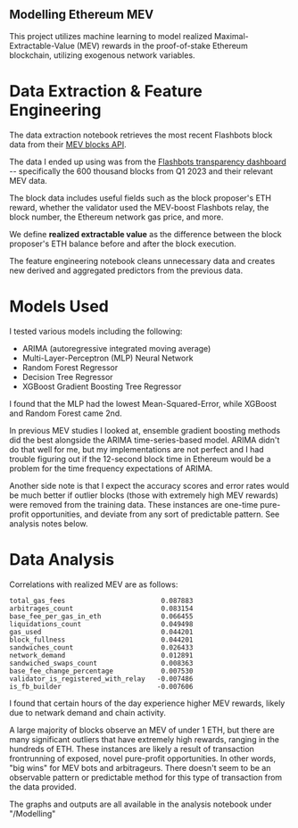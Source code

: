 ## Modelling Ethereum MEV

This project utilizes machine learning to model realized Maximal-Extractable-Value (MEV) rewards in the proof-of-stake Ethereum blockchain, utilizing exogenous network variables. 

# Data Extraction & Feature Engineering

The data extraction notebook retrieves the most recent Flashbots block data from their [MEV blocks API](https://docs.flashbots.net/flashbots-data/blockapi). 

The data I ended up using was from the [Flashbots transparency dashboard](https://transparency.flashbots.net/) -- specifically the 600 thousand blocks from Q1 2023 and their relevant MEV data.

The block data includes useful fields such as the block proposer's ETH reward, whether the validator used the MEV-boost Flashbots relay, the block number, the Ethereum network gas price, and more.

We define **realized extractable value** as the difference between the block proposer's ETH balance before and after the block execution.

The feature engineering notebook cleans unnecessary data and creates new derived and aggregated predictors from the previous data. 

# Models Used

I tested various models including the following:

- ARIMA (autoregressive integrated moving average)
- Multi-Layer-Perceptron (MLP) Neural Network
- Random Forest Regressor
- Decision Tree Regressor
- XGBoost Gradient Boosting Tree Regressor

I found that the MLP had the lowest Mean-Squared-Error, while XGBoost and Random Forest came 2nd. 

In previous MEV studies I looked at, ensemble gradient boosting methods did the best alongside the ARIMA time-series-based model. ARIMA didn't do that well for me, but my implementations are not perfect and I had trouble figuring out if the 12-second block time in Ethereum would be a problem for the time frequency expectations of ARIMA. 

Another side note is that I expect the accuracy scores and error rates would be much better if outlier blocks (those with extremely high MEV rewards) were removed from the training data. These instances are one-time pure-profit opportunities, and deviate from any sort of predictable pattern. See analysis notes below. 

# Data Analysis

Correlations with realized MEV are as follows:

```
total_gas_fees                        0.087883
arbitrages_count                      0.083154
base_fee_per_gas_in_eth               0.066455
liquidations_count                    0.049498
gas_used                              0.044201
block_fullness                        0.044201
sandwiches_count                      0.026433
network_demand                        0.012891
sandwiched_swaps_count                0.008363
base_fee_change_percentage            0.007530
validator_is_registered_with_relay   -0.007486
is_fb_builder                        -0.007606
```

I found that certain hours of the day experience higher MEV rewards, likely due to netwark demand and chain activity. 

A large majority of blocks observe an MEV of under 1 ETH, but there are many significant outliers that have extremely high rewards, ranging in the hundreds of ETH. These instances are likely a result of transaction frontrunning of exposed, novel pure-profit opportunities. In other words, "big wins" for MEV bots and arbitrageurs. There doesn't seem to be an observable pattern or predictable method for this type of transaction from the data provided.

The graphs and outputs are all available in the analysis notebook under "/Modelling"




